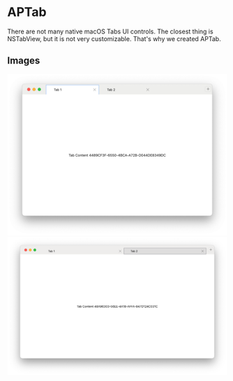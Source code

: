 # APTab

There are not many native macOS Tabs UI controls. The closest thing is NSTabView, but it is not very customizable. That's why we created APTab.

## Images
![Chrome](/Assets/ChromeStyleTabs.png)
![Safari](/Assets/SafariStyleTabs.png)
